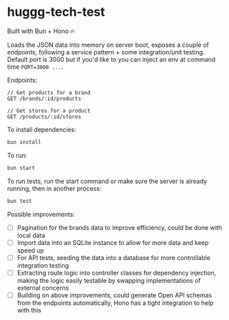 # huggg-tech-test

Built with Bun + Hono 🔥

Loads the JSON data into memory on server boot, exposes a couple of endpoints, following a service pattern + some integration/unit testing. Default port is 3000 but if you'd like to you can inject an env at command time `PORT=3000 ...`.

Endpoints:

```
// Get products for a brand
GET /brands/:id/products

// Get stores for a product
GET /products/:id/stores
```

To install dependencies:

```bash
bun install
```

To run:

```bash
bun start
```

To run tests, run the start command or make sure the server is already running, then in another process:

```bash
bun test
```

Possible improvements:

- [ ] Pagination for the brands data to improve efficiency, could be done with local data
- [ ] Import data into an SQLite instance to allow for more data and keep speed up
- [ ] For API tests, seeding the data into a database for more controllable integration testing
- [ ] Extracting route logic into controller classes for dependency injection, making the logic easily testable by swapping implementations of external concerns
- [ ] Building on above improvements, could generate Open API schemas from the endpoints automatically, Hono has a tight integration to help with this
